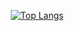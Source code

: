 <div align="center">
  
[![Top Langs](https://github-readme-stats.vercel.app/api/top-langs/?username=ymiru0324&layout=compact&&theme=dark&&&langs_count=6)](https://github.com/ymiru0324)
</div>
